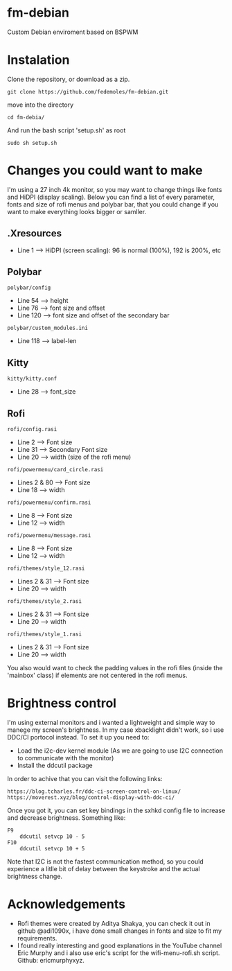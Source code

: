 # fm-debian
Custom Debian enviroment based on BSPWM

# Instalation

Clone the repository, or download as a zip.
```
git clone https://github.com/fedemoles/fm-debian.git
```
move into the directory

```
cd fm-debia/
```

And run the bash script 'setup.sh' as root

```
sudo sh setup.sh
```

# Changes you could want to make

I'm using a 27 inch 4k monitor, so you may want to change things like fonts and HiDPI (display scaling). Below you can find a list of every parameter, fonts and size of rofi menus and polybar bar, that you could change if you want to make everything looks bigger or samller.

## .Xresources
- Line 1 --> HiDPI (screen scaling): 96 is normal (100%), 192 is 200%, etc

## Polybar
```
polybar/config
```
- Line 54 --> height
- Line 76 --> font size and offset
- Line 120 --> font size and offset of the secondary bar

```
polybar/custom_modules.ini
```
- Line 118 --> label-len

## Kitty
```
kitty/kitty.conf
```
- Line 28 --> font_size

## Rofi
```
rofi/config.rasi
```
- Line 2 --> Font size
- Line 31 --> Secondary Font size
- Line 20 --> width (size of the rofi menu)

```
rofi/powermenu/card_circle.rasi
```
- Lines 2 & 80 --> Font size 
- Line 18 --> width

```
rofi/powermenu/confirm.rasi
```
- Line 8 --> Font size
- Line 12 --> width

```
rofi/powermenu/message.rasi
```
- Line 8 --> Font size
- Line 12 --> width

```
rofi/themes/style_12.rasi
```
- Lines 2 & 31 --> Font size
- Line 20 --> width

```
rofi/themes/style_2.rasi
```
- Lines 2 & 31 --> Font size
- Line 20 --> width

```
rofi/themes/style_1.rasi
```
- Lines 2 & 31 --> Font size
- Line 20 --> width

You also would want to check the padding values in the rofi files (inside the 'mainbox' class) if elements are not centered in the rofi menus.

# Brightness control
I'm using external monitors and i wanted a lightweight and simple way to manege my screen's brightness. In my case xbacklight didn't work, so i use DDC/CI portocol instead. To set it up you need to:
- Load the i2c-dev kernel module (As we are going to use I2C connection to communicate with the monitor)
- Install the ddcutil package

In order to achive that you can visit the following links:
```
https://blog.tcharles.fr/ddc-ci-screen-control-on-linux/
https://moverest.xyz/blog/control-display-with-ddc-ci/
```

Once you got it, you can set key bindings in the sxhkd config file to increase and decrease brightness. Something like:
```
F9
    ddcutil setvcp 10 - 5
F10
    ddcutil setvcp 10 + 5
```

Note that I2C is not the fastest communication method, so you could experience a litlle bit of delay between the keystroke and the actual brightness change.


# Acknowledgements
- Rofi themes were created by Aditya Shakya, you can check it out in github @adi1090x, i have done small changes in fonts and size to fit my requirements.
- I found really interesting and good explanations in the YouTube channel Eric Murphy and i also use eric's script for the wifi-menu-rofi.sh script. Github: ericmurphyxyz.
